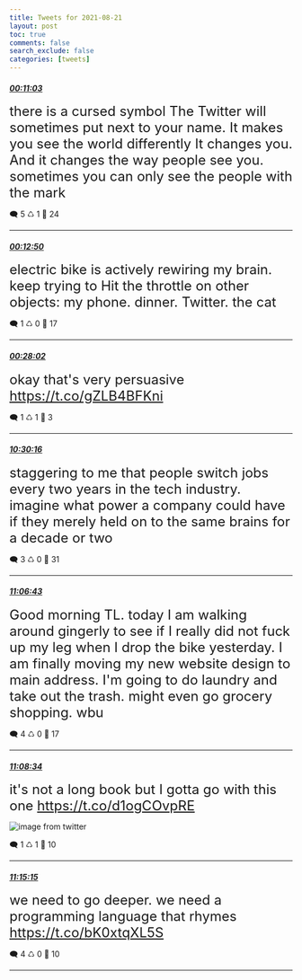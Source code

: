 ```yaml
---
title: Tweets for 2021-08-21
layout: post
toc: true
comments: false
search_exclude: false
categories: [tweets]
---
```



#### <a href = "https://twitter.com/deepfates/status/1428962834507997184">*00:11:03*</a>

<font size="5">there is a cursed symbol The Twitter will sometimes put next to your name. It makes you see the world differently It changes you. And it changes the way people see you.   sometimes you can only see the people with the mark</font>



🗨️ 5 ♺ 1 🤍  24   

---
    
#### <a href = "https://twitter.com/deepfates/status/1428963283462066184">*00:12:50*</a>

<font size="5">electric bike is actively rewiring my brain. keep trying to Hit the throttle on other objects: my phone. dinner. Twitter. the cat</font>



🗨️ 1 ♺ 0 🤍  17   

---
    
#### <a href = "https://twitter.com/deepfates/status/1428967107656503298">*00:28:02*</a>

<font size="5">okay that's very persuasive  https://t.co/gZLB4BFKni</font>



🗨️ 1 ♺ 1 🤍  3   

---
    
#### <a href = "https://twitter.com/deepfates/status/1429118664876376076">*10:30:16*</a>

<font size="5">staggering to me that people switch jobs every two years in the tech industry. imagine what power a company could have if they merely held on to the same brains for a decade or two</font>



🗨️ 3 ♺ 0 🤍  31   

---
    
#### <a href = "https://twitter.com/deepfates/status/1429127838419099649">*11:06:43*</a>

<font size="5">Good morning TL. today I am walking around gingerly to see if I really did not fuck up my leg when I drop the bike yesterday. I am finally moving my new website design to main address. I'm going to do laundry and take out the trash. might even go grocery shopping.  wbu</font>



🗨️ 4 ♺ 0 🤍  17   

---
    
#### <a href = "https://twitter.com/deepfates/status/1429128305660375047">*11:08:34*</a>

<font size="5">it's not a long book but I gotta go with this one  https://t.co/d1ogCOvpRE</font>

![image from twitter](//images/E9VInqfWYAYDOOS.jpg)


🗨️ 1 ♺ 1 🤍  10   

---
    
#### <a href = "https://twitter.com/deepfates/status/1429129985021956102">*11:15:15*</a>

<font size="5">we need to go deeper.  we need a programming language that rhymes   https://t.co/bK0xtqXL5S</font>



🗨️ 4 ♺ 0 🤍  10   

---
    
            

